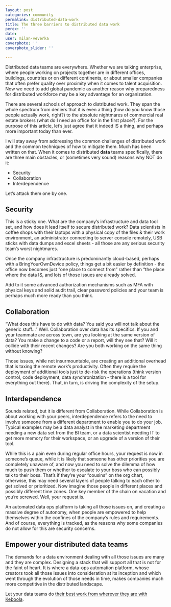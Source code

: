 ```yaml
---
layout: post
categories: community
permalink: distributed-data-work
title: The three barriers to distributed data work
perex: ''
date: 
user: milan-veverka
coverphoto: ''
coverphoto_slider: ''

---
```

Distributed data teams are everywhere. Whether we are talking enterprise, where people working on projects together are in different offices, buildings, countries or on different continents, or about smaller companies that often prefer quality over proximity when it comes to talent acquisition. Now we need to add global pandemic as another reason why preparedness for distributed workforce may be a key advantage for an organization.

There are several schools of approach to distributed work. They span the whole spectrum from deniers that it is even a thing (how do you know those people actually work, right?) to the absolute nightmares of commercial real estate brokers (what do I need an office for in the first place?). For the purpose of this article, let’s just agree that it indeed IS a thing, and perhaps more important today than ever.

I will stay away from addressing the common challenges of distributed work and the common techniques of how to mitigate them. Much has been written on that. When it comes to distributed **data** teams specifically, there are three main obstacles, or (sometimes very sound) reasons why NOT do it:

* Security
* Collaboration
* Interdependence

Let’s attack them one by one.

## Security

This is a sticky one. What are the company’s infrastructure and data tool set, and how does it lead itself to secure distributed work? Data scientists in coffee shops with their laptops with a physical copy of the files & their work environment, an administrator connecting to server console remotely, USB sticks with data dumps and excel sheets - all those are any serious security team’s worst nightmares. 

Once the company infrastructure is predominantly cloud-based, perhaps with a BringYourOwnDevice policy, things get a bit easier by definition - the office now becomes just “one place to connect from” rather than “the place where the data IS, and lots of those issues are already solved. 

Add to it some advanced authorization mechanisms such as MFA with physical keys and solid audit trail, clear password policies and your team is perhaps much more ready than you think.

## Collaboration

“What does this have to do with data? You said you will not talk about the generic stuff…” Well. Collaboration over data has its specifics. If you and your teammate are across town, are you looking at the same version of data? You make a change to a code or a report, will they see that? Will it collide with their recent changes? Are you both working on the same thing without knowing? 

Those issues, while not insurmountable, are creating an additional overhead that is taxing the remote work’s productivity. Often they require the deployment of additional tools just to de-risk the operations (think version control, code deployment, data synchronization - there is a tool for everything out there). That, in turn, is driving the complexity of the setup.

## Interdependence

Sounds related, but it is different from Collaboration. While Collaboration is about working with your peers, interdependence refers to the need to involve someone from a different department to enable you to do your job. Typical examples may be a data analyst in the marketing department needing a new data set from the BI team, or a data scientist needing IT to get more memory for their workspace, or an upgrade of a version of their tool. 

While this is a pain even during regular office hours, your request is now in someone’s queue, while it is likely that someone has other priorities you are completely unaware of, and now you need to solve the dilemma of how much to push them or whether to escalate to your boss who can possibly talk to their boss. That’s if they’re your “cousins” on the org chart, otherwise, this may need several layers of people talking to each other to get solved or prioritized. Now imagine those people in different places and possibly different time zones. One key member of the chain on vacation and you’re screwed. Well, your request is. 

An automated data ops platform is taking all those issues on, and creating a massive degree of autonomy, when people are empowered to help themselves within the confines of the company’s rules and requirements. And of course, everything is tracked, as the reasons why some companies do not allow for this are security concerns.

## Empower your distributed data teams

The demands for a data environment dealing with all those issues are many and they are complex. Designing a stack that will support all that is not for the faint of heart. It is where a data-ops automation platform, whose creators took all those issues into consideration at its inception and which went through the evolution of those needs in time, makes companies much more competitive in the distributed landscape. 

Let your data teams do [their best work from wherever they are with Keboola](https://get.keboola.com/remote-collaboration/). 